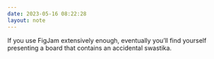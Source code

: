 ```yaml
---
date: 2023-05-16 08:22:28
layout: note
---
```

If you use FigJam extensively enough, eventually you’ll find yourself presenting a board that contains an accidental swastika. 
